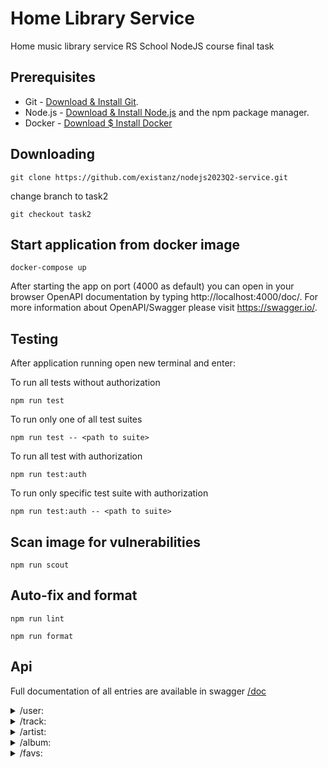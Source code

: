 # Home Library Service
Home music library service
RS School NodeJS course final task
## Prerequisites

- Git - [Download & Install Git](https://git-scm.com/downloads).
- Node.js - [Download & Install Node.js](https://nodejs.org/en/download/) and the npm package manager.
- Docker - [Download $ Install Docker](https://docs.docker.com/engine/install/)

## Downloading

```
git clone https://github.com/existanz/nodejs2023Q2-service.git
```
change branch to task2
```
git checkout task2
```
## Start application from docker image

```
docker-compose up
```

After starting the app on port (4000 as default) you can open
in your browser OpenAPI documentation by typing http://localhost:4000/doc/.
For more information about OpenAPI/Swagger please visit https://swagger.io/.

## Testing

After application running open new terminal and enter:

To run all tests without authorization

```
npm run test
```

To run only one of all test suites

```
npm run test -- <path to suite>
```

To run all test with authorization

```
npm run test:auth
```

To run only specific test suite with authorization

```
npm run test:auth -- <path to suite>
```

## Scan image for vulnerabilities
```
npm run scout
```

## Auto-fix and format

```
npm run lint
```

```
npm run format
```
## Api
Full documentation of all entries are available in swagger [/doc](http://localhost:4000/doc/)

<details> 
<summary>/user:</summary>

- `GET /user` - to get all users

- `GET /user/:id` - get single user by id

- `POST /user` - create new user 

- `PUT /user/:id` - update user's password _only if you know old password_

- `DELETE /user/:id` - delete user

</details>

<details>
<summary>/track:</summary>

- `GET /track` - get all tracks

- `GET /track/:id` - get single track by id

- `POST /track` - create new track:

- `PUT /track/:id` - update track

- `DELETE /track/:id` - delete track

</details>
<details>
<summary>/artist:</summary>

- `GET /artist` - get all artists

- `GET /artist/:id` - get single artist by id

- `POST /artist` - create new artist

- `PUT /artist/:id` - update artist

- `DELETE /artist/:id` - delete artist
</details>
<details>
<summary>
/album:
</summary>

- `GET /album` - get all albums

- `GET /album/:id` - get single album by id

- `POST /album` - create new album

- `PUT /album/:id` - update album

- `DELETE /album/:id` - delete album
</details>
<details>
<summary>
/favs:
</summary>

- `GET /favs` - get all favorites

- `POST /favs/track/:id` - add track to the favorite

- `DELETE /favs/track/:id` - delete track from favorites

- `POST /favs/album/:id` - add album to the favorites

- `DELETE /favs/album/:id` - delete album from favorites

- `POST /favs/artist/:id` - add artist to the favorites

- `DELETE /favs/artist/:id` - delete artist from favorites
</details>